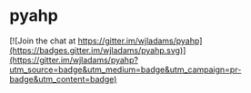 # pyahp

[![Join the chat at https://gitter.im/wjladams/pyahp](https://badges.gitter.im/wjladams/pyahp.svg)](https://gitter.im/wjladams/pyahp?utm_source=badge&utm_medium=badge&utm_campaign=pr-badge&utm_content=badge)